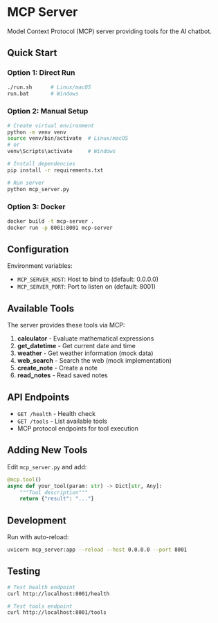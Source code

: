 # MCP Server

Model Context Protocol (MCP) server providing tools for the AI chatbot.

## Quick Start

### Option 1: Direct Run
```bash
./run.sh      # Linux/macOS
run.bat       # Windows
```

### Option 2: Manual Setup
```bash
# Create virtual environment
python -m venv venv
source venv/bin/activate  # Linux/macOS
# or
venv\Scripts\activate     # Windows

# Install dependencies
pip install -r requirements.txt

# Run server
python mcp_server.py
```

### Option 3: Docker
```bash
docker build -t mcp-server .
docker run -p 8001:8001 mcp-server
```

## Configuration

Environment variables:
- `MCP_SERVER_HOST`: Host to bind to (default: 0.0.0.0)
- `MCP_SERVER_PORT`: Port to listen on (default: 8001)

## Available Tools

The server provides these tools via MCP:

1. **calculator** - Evaluate mathematical expressions
2. **get_datetime** - Get current date and time
3. **weather** - Get weather information (mock data)
4. **web_search** - Search the web (mock implementation)
5. **create_note** - Create a note
6. **read_notes** - Read saved notes

## API Endpoints

- `GET /health` - Health check
- `GET /tools` - List available tools
- MCP protocol endpoints for tool execution

## Adding New Tools

Edit `mcp_server.py` and add:

```python
@mcp.tool()
async def your_tool(param: str) -> Dict[str, Any]:
    """Tool description"""
    return {"result": "..."}
```

## Development

Run with auto-reload:
```bash
uvicorn mcp_server:app --reload --host 0.0.0.0 --port 8001
```

## Testing

```bash
# Test health endpoint
curl http://localhost:8001/health

# Test tools endpoint  
curl http://localhost:8001/tools
```